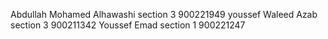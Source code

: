 Abdullah Mohamed Alhawashi section 3 900221949
youssef Waleed Azab        section 3 900211342
Youssef Emad               section 1 900221247
